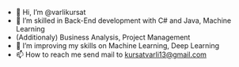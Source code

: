 - 👋 Hi, I’m @varlikursat
- 👀 I’m skilled in Back-End development with C# and Java, Machine Learning
- (Additionaly) Business Analysis, Project Management
- 🌱 I’m improving my skills on Machine Learning, Deep Learning
- 📫 How to reach me send mail to kursatvarli13@gmail.com

<!---
varlikursat/varlikursat is a ✨ special ✨ repository because its `README.md` (this file) appears on your GitHub profile.
You can click the Preview link to take a look at your changes.
--->
